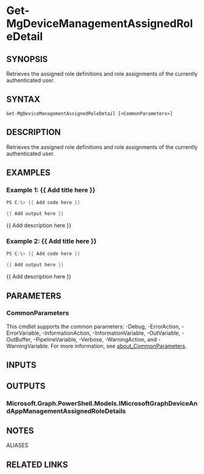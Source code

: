 ﻿---
external help file: Microsoft.Graph.DeviceManagement.Functions-help.xml
Module Name: Microsoft.Graph.DeviceManagement.Functions
online version: https://docs.microsoft.com/en-us/powershell/module/microsoft.graph.devicemanagement.functions/get-mgdevicemanagementassignedroledetail
schema: 2.0.0
---

# Get-MgDeviceManagementAssignedRoleDetail

## SYNOPSIS
Retrieves the assigned role definitions and role assignments of the currently authenticated user.

## SYNTAX

```
Get-MgDeviceManagementAssignedRoleDetail [<CommonParameters>]
```

## DESCRIPTION
Retrieves the assigned role definitions and role assignments of the currently authenticated user.

## EXAMPLES

### Example 1: {{ Add title here }}
```powershell
PS C:\> {{ Add code here }}

{{ Add output here }}
```

{{ Add description here }}

### Example 2: {{ Add title here }}
```powershell
PS C:\> {{ Add code here }}

{{ Add output here }}
```

{{ Add description here }}

## PARAMETERS

### CommonParameters
This cmdlet supports the common parameters: -Debug, -ErrorAction, -ErrorVariable, -InformationAction, -InformationVariable, -OutVariable, -OutBuffer, -PipelineVariable, -Verbose, -WarningAction, and -WarningVariable. For more information, see [about_CommonParameters](http://go.microsoft.com/fwlink/?LinkID=113216).

## INPUTS

## OUTPUTS

### Microsoft.Graph.PowerShell.Models.IMicrosoftGraphDeviceAndAppManagementAssignedRoleDetails
## NOTES

ALIASES

## RELATED LINKS

